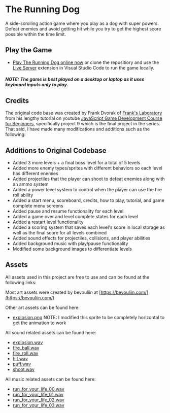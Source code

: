 # The Running Dog

A side-scrolling action game where you play as a dog with super powers. Defeat enemies and avoid getting hit while you try to get the highest score possible within the time limit.

## Play the Game
- [Play The Running Dog online now](https://dog-runner-game.pages.dev/) or clone the repositiory and use the [Live Server](https://marketplace.visualstudio.com/items?itemName=ritwickdey.LiveServer) extension in Visual Studio Code to run the game locally.

##### NOTE: The game is best played on a desktop or laptop as it uses keyboard inputs only to play.

## Credits

The original code base was created by Frank Dvorak of [Frank's Laboratory](https://www.youtube.com/@Frankslaboratory) from his lengthy tutorial on youtube [JavaScript Game Development Course for Beginners](https://www.youtube.com/watch?v=GFO_txvwK_c), specifically project 9 which is the final project in the series. That said, I have made many modifications and additions such as the following:

## Additions to Original Codebase

- Added 3 more levels + a final boss level for a total of 5 levels
- Added more enemy types/sprites with different behaviors so each level has different enemies
- Added projectiles that the player can shoot to defeat enemies along with an ammo system
- Added a power level system to control when the player can use the fire roll ability
- Added a start menu, scoreboard, credits, how to play, tutorial, and game complete menu screens
- Added pause and resume functionality for each level
- Added a game over and level complete states for each level
- Added a restart level functionality
- Added a scoring system that saves each level's score in local storage as well as the final score for all levels combined
- Added sound effects for projectiles, collisions, and player abilities
- Added background music with play/pause functionality
- Modified some background images to differentiate levels

## Assets

All assets used in this project are free to use and can be found at the following links:

Most art assets were created by bevouliin at [https://bevouliin.com/](https://bevouliin.com/)

Other art assets can be found here:
- [explosion.png](https://opengameart.org/content/explosion) NOTE: I modified this sprite to be completely horizontal to get the animation to work

All sound related assets can be found here:
- [explosion.wav](https://opengameart.org/content/boom-pack-2)
- [fire_ball.wav](https://freesound.org/people/qubodup/sounds/442827/)
- [fire_roll.wav](https://freesound.org/people/magnuswaker/sounds/581078/)
- [hit.wav](https://opengameart.org/content/magic-sfx-sample)
- [puff.wav](https://freesound.org/people/qubodup/sounds/714257/)
- [shoot.wav](https://freesound.org/people/BaggoNotes/sounds/720118/)

All music related assets can be found here:
- [run_for_your_life_00.wav](https://freesound.org/people/LittleRobotSoundFactory/sounds/320981/)
- [run_for_your_life_01.wav](https://freesound.org/people/LittleRobotSoundFactory/sounds/320982/)
- [run_for_your_life_02.wav](https://freesound.org/people/LittleRobotSoundFactory/sounds/320983/)
- [run_for_your_life_03.wav](https://freesound.org/people/LittleRobotSoundFactory/sounds/320984/)